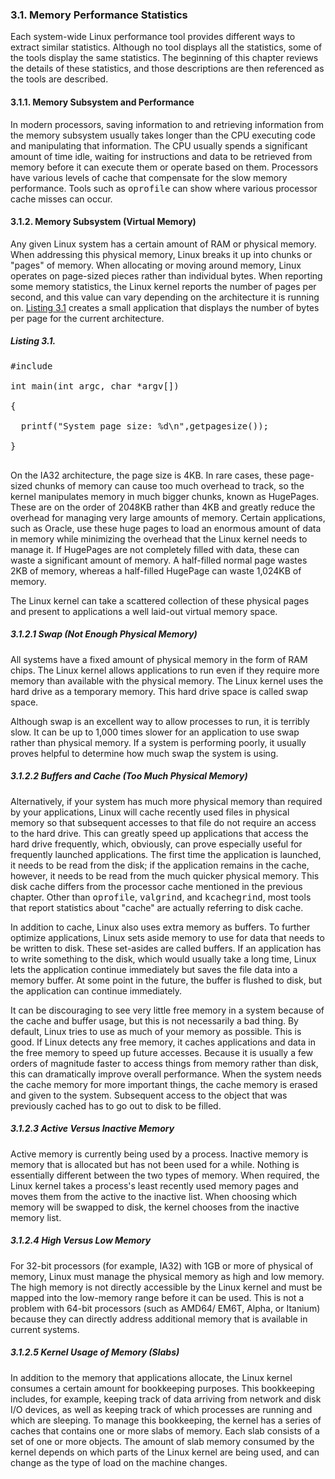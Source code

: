 ### 3.1\. Memory Performance Statistics

Each system-wide Linux performance tool provides different ways to extract similar statistics. Although no tool displays all the statistics, some of the tools display the same statistics. The beginning of this chapter reviews the details of these statistics, and those descriptions are then referenced as the tools are described.

<a name="ch03lev2sec1"></a>

#### 3.1.1\. Memory Subsystem and Performance

In modern <a name="iddle0403"></a>processors, saving information to and retrieving information from the memory subsystem usually takes longer than the CPU executing code and manipulating that information. The CPU usually spends a significant amount of time idle, waiting for instructions and data to be retrieved from memory before it can execute them or operate based on them. Processors have various levels of cache that compensate for the slow memory performance. Tools such as <tt>oprofile</tt> can show where various processor cache misses can occur.

<a name="ch03lev2sec2"></a>

#### 3.1.2\. Memory Subsystem (Virtual Memory)

Any given Linux <a name="iddle0404"></a><a name="iddle0405"></a><a name="iddle0406"></a>system has a certain amount of RAM or physical memory. When addressing this physical memory, Linux breaks it up into chunks or "pages" of memory. When allocating or moving around memory, Linux operates on page-sized pieces rather than individual bytes. When reporting some memory statistics, the Linux kernel reports the number of pages per second, and this value can vary depending on the architecture it is running on. [Listing 3.1](ch03lev1sec1.html#ch03ex01) creates a small application that displays the number of bytes per page for the current architecture.

<a name="ch03ex01"></a>

##### Listing 3.1\.

<pre>#include <unistd.h>

int main(int argc, char *argv[])

{

  printf("System page size: %d\n",getpagesize());

}

</pre>

On the IA32 <a name="iddle0407"></a><a name="iddle0408"></a><a name="iddle0409"></a>architecture, the page size is 4KB. In rare cases, these page-sized chunks of memory can cause too much overhead to track, so the kernel manipulates memory in much bigger chunks, known as HugePages. These are on the order of 2048KB rather than 4KB and greatly reduce the overhead for managing very large amounts of memory. Certain applications, such as Oracle, use these huge pages to load an enormous amount of data in memory while minimizing the overhead that the Linux kernel needs to manage it. If HugePages are not completely filled with data, these can waste a significant amount of memory. A half-filled normal page wastes 2KB of memory, whereas a half-filled HugePage can waste 1,024KB of <a name="iddle0410"></a><a name="iddle0411"></a><a name="iddle0412"></a>memory.

The Linux kernel can take a scattered collection of these physical pages and present to applications a well laid-out <a name="iddle0413"></a><a name="iddle0414"></a>virtual memory space.

<a name="ch03lev3sec1"></a>

##### 3.1.2.1 Swap (Not Enough Physical Memory)

All systems have a <a name="iddle0415"></a><a name="iddle0416"></a><a name="iddle0417"></a>fixed amount of physical memory in the form of RAM chips. The Linux kernel allows applications to run even if they require more memory than available with the physical memory. The Linux kernel uses the hard drive as a temporary memory. This hard drive space is called swap space.

Although swap is an excellent way to allow processes to run, it is terribly slow. It can be up to 1,000 times slower for an application to use swap rather than physical memory. If a system is performing poorly, it usually proves helpful to determine how much swap the system is <a name="iddle0418"></a><a name="iddle0419"></a><a name="iddle0420"></a>using.

<a name="ch03lev3sec2"></a>

##### 3.1.2.2 Buffers and Cache (Too Much Physical Memory)

Alternatively, if your <a name="iddle0421"></a><a name="iddle0422"></a><a name="iddle0423"></a>system has much more physical memory than required by your applications, Linux will cache recently used files in physical memory so that subsequent accesses to that file do not require an access to the hard drive. This can greatly speed up applications that access the hard drive frequently, which, obviously, can prove especially useful for frequently launched applications. The first time the application is launched, it needs to be read from the disk; if the application remains in the cache, however, it needs to be read from the much quicker physical memory. This disk cache differs from the processor cache mentioned in the previous chapter. Other than <tt>oprofile</tt>, <tt>valgrind</tt>, and <tt>kcachegrind</tt>, most tools that report statistics about "cache" are actually referring to disk cache.

In addition to cache, Linux also uses extra <a name="iddle0424"></a><a name="iddle0425"></a><a name="iddle0426"></a>memory as buffers. To further optimize applications, Linux sets aside memory to use for data that needs to be written to disk. These set-asides are called buffers. If an application has to write something to the disk, which would usually take a long time, Linux lets the application continue immediately but saves the file data into a memory buffer. At some point in the future, the buffer is flushed to disk, but the application can continue immediately.

It can be discouraging to <a name="iddle0427"></a><a name="iddle0428"></a><a name="iddle0429"></a><a name="iddle0430"></a><a name="iddle0431"></a><a name="iddle0432"></a>see very little free memory in a system because of the cache and buffer usage, but this is not necessarily a bad thing. By default, Linux tries to use as much of your memory as possible. This is good. If Linux detects any free memory, it caches applications and data in the free memory to speed up future accesses. Because it is usually a few orders of magnitude faster to access things from memory rather than disk, this can dramatically improve overall performance. When the system needs the cache memory for more important things, the cache memory is erased and given to the system. Subsequent access to the object that <a name="iddle0433"></a><a name="iddle0434"></a><a name="iddle0435"></a><a name="iddle0436"></a><a name="iddle0437"></a><a name="iddle0438"></a>was previously cached has to go out to disk to be filled.

<a name="ch03lev3sec3"></a>

##### 3.1.2.3 Active Versus Inactive Memory

Active memory is <a name="iddle0439"></a><a name="iddle0440"></a><a name="iddle0441"></a><a name="iddle0442"></a>currently being used by a process. Inactive memory is memory that is allocated but has not been used for a while. Nothing is essentially different between the two types of memory. When required, the Linux kernel takes a process's least recently used memory pages and moves them from the active to the inactive list. When choosing which memory will be swapped to disk, the kernel chooses from the inactive memory list.

<a name="ch03lev3sec4"></a>

##### 3.1.2.4 High Versus Low Memory

For 32-bit <a name="iddle0443"></a><a name="iddle0444"></a><a name="iddle0445"></a><a name="iddle0446"></a>processors (for example, IA32) with 1GB or more of physical of memory, Linux must manage the physical memory as high and low memory. The high memory is not directly accessible by the Linux kernel and must be mapped into the low-memory range before it can be used. This is not a problem with 64-bit processors (such as AMD64/ EM6T, Alpha, or Itanium) because they can directly address additional memory that is available in current systems.

<a name="ch03lev3sec5"></a>

##### 3.1.2.5 Kernel Usage of Memory (Slabs)

In addition to <a name="iddle0447"></a><a name="iddle0448"></a><a name="iddle0449"></a><a name="iddle0450"></a>the memory that applications allocate, the Linux kernel consumes a certain amount for bookkeeping purposes. This bookkeeping includes, for example, keeping track of data arriving from network and disk I/O devices, as well as keeping track of which processes are running and which are sleeping. To manage this bookkeeping, the kernel has a series of caches that contains one or more slabs of memory. Each slab consists of a set of one or more objects. The amount of slab memory consumed by the kernel depends on which parts of the Linux kernel are being used, and can change as the type of load on the machine changes.